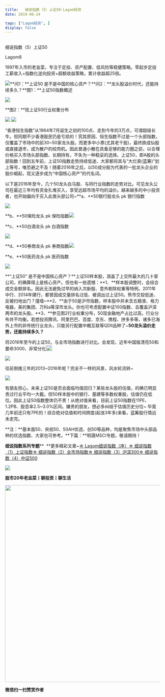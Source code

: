 ```yaml
---
title:   细说指数（5）上证50-Lagom投资
date: 2019-06-24

tags: ["Lagom投资", ]
display: false
---
```



## 



细说指数（5）上证50




Lagom8




1997年入市的老韭菜，专注于定投、资产配置、低风险等稳健策略。零起步定投工薪收入+指数化逆向投资+超额收益策略，累计收益超25倍。


<img src="https://mmbiz.qpic.cn/mmbiz_png/ZB4WjgjLjJW3KtDibicU3BB1HNQ9lDS2M5oGRnchkNPRzYsc0Ua6CIu7rZH3vAficcBEPYHU9ZTPqkic1sicT8CaxQQ/640?wx_fmt=png" data-type="png" class="" data-ratio="0.05776173285198556" data-w="554"/>**问1：**上证50 是不是中国的核心资产？**问2：**龙头股溢价时代，还能持续多久？**图1：**上证50指数概述

<img class="rich_pages" data-ratio="0.6830601092896175" data-s="300,640" src="https://mmbiz.qpic.cn/mmbiz_png/ZB4WjgjLjJXGB7dhabQhqhffsCtcoDu8zWAthhTZ7AaQSmdTAP8oHldP8KQ8KlH7mwIeD8ybflfQQ6PFicyfd5w/640?wx_fmt=png" data-type="png" data-w="549" style=""/>

**图2：**现上证50行业权重分布

<img class="rich_pages" data-ratio="0.7142857142857143" data-s="300,640" src="https://mmbiz.qpic.cn/mmbiz_png/ZB4WjgjLjJXGB7dhabQhqhffsCtcoDu8EibwlmFHcWhzgzJpWXfb1gzu3gUxqj0BVH9altOnabZZ65xCb5icGo9w/640?wx_fmt=png" data-type="png" data-w="511" style=""/>

<img src="https://mmbiz.qpic.cn/mmbiz_png/ZB4WjgjLjJW3KtDibicU3BB1HNQ9lDS2M5oGRnchkNPRzYsc0Ua6CIu7rZH3vAficcBEPYHU9ZTPqkic1sicT8CaxQQ/640?wx_fmt=png" data-type="png" class="" data-ratio="0.05776173285198556" data-w="554"/>

“香港恒生指数”从1964年7月诞生之初的100点、走到今年的3万点，可谓超级长牛。但同期不少香港股民仍是亏损的！究其原因、恒生指数不过是一个头部指数，仅覆盖了市场中的前30~50家龙头股。而更多中小票(尤其老千股)，最终跌成仙股或直接退市，成为散户的绞肉机。因此普通小散在具备足够的能力圈之前，以合理价格买入市场头部指数、长期持有，不失为一种稳妥的选择。上证50，即A股的头部指数！回到五年前，上证50指数走势持续低迷、大家都将其与“大烂臭(蓝筹)”划上等号，唯恐避之不及！随着2016年之后，以50成分股为代表的一批龙头企业的股价崛起，现又逐步成为“中国核心资产”的代名词。

以下是2016年至今，几个50龙头白马股、与同行业指数的走势对比。可见龙头公司在最近三年均有资金扎堆买入，享受远超市场平均的溢价。越来越多的中小投资者，也开始偏向于买入此类头部公司~**a、**50银行股龙头 pk 银行指数



<img class="rich_pages" data-ratio="0.4253393665158371" data-s="300,640" src="https://mmbiz.qpic.cn/mmbiz_png/ZB4WjgjLjJXGB7dhabQhqhffsCtcoDu8Yzpj8qiarMdPHhsduxIqdAGRdY5aDjDE4e3zl0b99ibSShjPjoib20EEw/640?wx_fmt=png" data-type="png" data-w="663" style=""/>

**b、**50保险龙头 pk 保险指数<img class="rich_pages" data-ratio="0.4253393665158371" data-s="300,640" src="https://mmbiz.qpic.cn/mmbiz_png/ZB4WjgjLjJXGB7dhabQhqhffsCtcoDu8La9dCvNNyaJEpWphEPibHEVsCUplYL2w56IVXmib2gHvt2yVHpzxbZ9w/640?wx_fmt=png" data-type="png" data-w="663" style=""/>



**c、**50白酒龙头 pk 白酒指数

<img class="rich_pages" data-ratio="0.4253393665158371" data-s="300,640" src="https://mmbiz.qpic.cn/mmbiz_png/ZB4WjgjLjJXGB7dhabQhqhffsCtcoDu81ibLmyIk69q2YPSEj55hYv6kSMFwL3ZTInuHAFdQ9ydY8VHwicAciaQZw/640?wx_fmt=png" data-type="png" data-w="663" style=""/>



**d、**50券商龙头 pk 券商指数<img class="rich_pages" data-ratio="0.4246987951807229" data-s="300,640" src="https://mmbiz.qpic.cn/mmbiz_png/ZB4WjgjLjJXGB7dhabQhqhffsCtcoDu8GibMgGBO28uy1RdCIhiay6NplGwv3BQ21kZut93FVYjicSfPxK9d5MEOw/640?wx_fmt=png" data-type="png" data-w="664" style=""/>

**e、**50医药龙头 pk 医药指数

<img class="rich_pages" data-ratio="0.4238310708898944" data-s="300,640" src="https://mmbiz.qpic.cn/mmbiz_png/ZB4WjgjLjJXGB7dhabQhqhffsCtcoDu8R8ptOmXO1ciaHlponpyUzrRPbmov3ictCz2TOUs8nOgo8NXPPINaFYZg/640?wx_fmt=png" data-type="png" data-w="663" style=""/>



**“上证50” 是不是中国核心资产？**上证50样本股，涵盖了上交所最大的几十家公司，的确算得上是核心资产。但也有一些遗憾：**1、**样本股调整时，会综合成交金额排名。因此无法避免过早的纳入次新股、意外剔除权重等特例。2011年中行、2014年建行，都曾因成交量排名过低、被调出过上证50。熊市交投低迷、反被扫地出门？撞墙~**2、**由于50是沪市指数，样本股中并未含五粮液、格力电器，美的集团、万科a等深市龙头。你也可考虑配置中证100指数、去覆盖沪深两市的龙头股。**3、**参见图2行业权重分布，50现金融地产占比过高，行业分布并不均衡。若想投资腾讯、阿里巴巴、百度、京东、携程、拼多多等，诸多已海外上市的非传统行业龙头，只能另行配置中概互联等QDII品种了~**50龙头溢价走势，还能持续多久？**

将2016年至今的上证50，与全市场指数进行对比。会发现，近年中国版漂亮50和要命3000、非常分化<img src="https://res.wx.qq.com/mpres/htmledition/images/icon/common/emotion_panel/smiley/smiley_27.png" data-ratio="1" data-w="20" style="display:inline-block;width:20px;vertical-align:text-bottom;"/>

<img class="rich_pages" data-ratio="0.5362537764350453" data-s="300,640" src="https://mmbiz.qpic.cn/mmbiz_png/ZB4WjgjLjJXGB7dhabQhqhffsCtcoDu8b4cen245u7Ij4CK8jMx9fr5gyYoBbRTfCFiaRRgvzicy3B1uP5Kibr2OA/640?wx_fmt=png" data-type="png" data-w="662" style=""/>

往前倒推三年的2013~2016年呢？完全不一样的风景，风水轮流转~

<img class="rich_pages" data-ratio="0.5362537764350453" data-s="300,640" src="https://mmbiz.qpic.cn/mmbiz_png/ZB4WjgjLjJXGB7dhabQhqhffsCtcoDu875ZoQgcE3MTjRiaOU4Q0DjVo6mOeSIGTGjgIY8gsGXjUmrGVGKMXiaQA/640?wx_fmt=png" data-type="png" data-w="662" style=""/>

有朋友担心，未来上证50是否会面临均值回归？某些龙头股的估值，的确已明显贵过行业平均一大截。但50样本股中的银行、基建等多数权重股，估值仍在低位。因此上证50指数整体仍不贵！从绝对值来看，目前上证50指数在11PE、1.2PB、股息率2.5~3.0%区间。嫌贵的朋友，想必多纠结于估值历史分位~ 毕竟几年前还只有7PE的！综合绝对估值和时间跨度(起涨3年多)来看，蓝筹股行情远未走完。

**注：**基本面50、央视50、50AH优选、创50等品种，均是聚焦市场中头部品种的优选指数、大家也可参考。**下篇：**明晟MSCI专题，敬请期待！





**细说指数系列专题****&nbsp;&nbsp;**更多精彩文章~[☆ Lagom细说指数（序）](http://mp.weixin.qq.com/s?__biz=MzI3MDQ2NjY2Mw==&amp;mid=2247484133&amp;idx=1&amp;sn=16b9949c64256126b5b5044fb814f82b&amp;chksm=ead1e9eddda660fbbd651c32198faa47fd29ecd99f451da4c6570221456dd6d30c52c9afb114&amp;scene=21#wechat_redirect)[☆ 细说指数（1）上证指数](http://mp.weixin.qq.com/s?__biz=MzI3MDQ2NjY2Mw==&amp;mid=2247484179&amp;idx=1&amp;sn=b3b332ad9e177b14fa171d39e325f48f&amp;chksm=ead1e81bdda6610d6451f74405c5eecb7e099188d16a664c767173aaf281e5eafdf8dd614094&amp;scene=21#wechat_redirect)[☆ 细说指数（2）全市场指数](http://mp.weixin.qq.com/s?__biz=MzI3MDQ2NjY2Mw==&amp;mid=2247484194&amp;idx=1&amp;sn=dca8a168a491f9b7f7da636b680b0e7c&amp;chksm=ead1e82adda6613c9b51e701b8c5707614407bc34c2c1cd7519a17df27157aaac8f9382ae3b5&amp;scene=21#wechat_redirect)[☆ 细说指数（3）沪深300](http://mp.weixin.qq.com/s?__biz=MzI3MDQ2NjY2Mw==&amp;mid=2247484228&amp;idx=1&amp;sn=75bc9fa86ebd8419eec55d88d31bb08e&amp;chksm=ead1e84cdda6615a618b2ee2337a428b5ebf9baf9d8fd9f2e544e93a2d3e7cd0242806522e27&amp;scene=21#wechat_redirect)[☆ 细说指数（4）中证500](http://mp.weixin.qq.com/s?__biz=MzI3MDQ2NjY2Mw==&amp;mid=2247484300&amp;idx=1&amp;sn=d6e3a44c761d742da9be62a7082481ff&amp;chksm=ead1e884dda66192bfe3d4313940d49a427f73e6c242e6fc7d76c519b5c9047f2f3ba5b8dbd5&amp;scene=21#wechat_redirect)

<img src="https://mmbiz.qpic.cn/mmbiz_png/ZB4WjgjLjJW3KtDibicU3BB1HNQ9lDS2M5oGRnchkNPRzYsc0Ua6CIu7rZH3vAficcBEPYHU9ZTPqkic1sicT8CaxQQ/640?wx_fmt=png" data-type="png" class="" data-ratio="0.05776173285198556" data-w="554"/>

**股市20年老韭菜丨聊投资丨聊生活**

<img data-type="png" class="" data-ratio="0.390625" data-w="640" src="https://mmbiz.qpic.cn/mmbiz_png/ZB4WjgjLjJW3KtDibicU3BB1HNQ9lDS2M5AHEoeiaz0dQ4NfIRjBMuXvyJn8dXWm7ftklb0xqheiaMia0zbkyMJiaKzA/640?wx_fmt=png" style="box-sizing: border-box !important;overflow-wrap: break-word !important;visibility: visible !important;width: 640px !important;"/>


**微信扫一扫赞赏作者**
